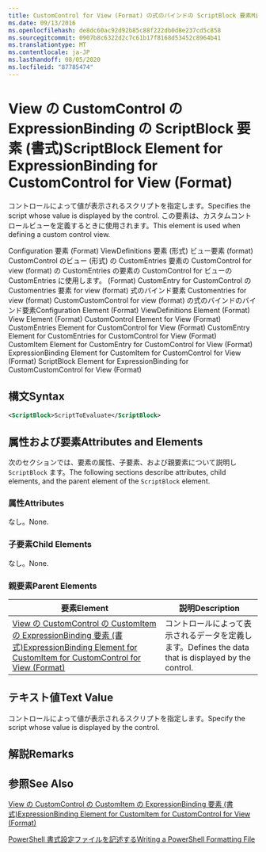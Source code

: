 ```yaml
---
title: CustomControl for View (Format) の式のバインドの ScriptBlock 要素Microsoft Docs
ms.date: 09/13/2016
ms.openlocfilehash: de8dc60ac92d92b85c88f222db0d8e237cd5c858
ms.sourcegitcommit: 0907b8c6322d2c7c61b17f8168d53452c8964b41
ms.translationtype: MT
ms.contentlocale: ja-JP
ms.lasthandoff: 08/05/2020
ms.locfileid: "87785474"
---
```

# <a name="scriptblock-element-for-expressionbinding-for-customcontrol-for-view-format"></a><span data-ttu-id="c9f32-102">View の CustomControl の ExpressionBinding の ScriptBlock 要素 (書式)</span><span class="sxs-lookup"><span data-stu-id="c9f32-102">ScriptBlock Element for ExpressionBinding for CustomControl for View (Format)</span></span>

<span data-ttu-id="c9f32-103">コントロールによって値が表示されるスクリプトを指定します。</span><span class="sxs-lookup"><span data-stu-id="c9f32-103">Specifies the script whose value is displayed by the control.</span></span> <span data-ttu-id="c9f32-104">この要素は、カスタムコントロールビューを定義するときに使用されます。</span><span class="sxs-lookup"><span data-stu-id="c9f32-104">This element is used when defining a custom control view.</span></span>

<span data-ttu-id="c9f32-105">Configuration 要素 (Format) ViewDefinitions 要素 (形式) ビュー要素 (format) CustomControl のビュー (形式) の CustomEntries 要素の CustomControl for view (format) の CustomEntries の要素の CustomControl for ビューの CustomEntries に使用します。 (Format) CustomEntry for CustomControl の Customentries 要素 for view (format) 式のバインド要素 Customentries for view (format) CustomCustomControl for view (format) の式のバインドのバインド要素</span><span class="sxs-lookup"><span data-stu-id="c9f32-105">Configuration Element (Format) ViewDefinitions Element (Format) View Element (Format) CustomControl Element for View (Format) CustomEntries Element for CustomControl for View (Format) CustomEntry Element for CustomEntries for CustomControl for View (Format) CustomItem Element for CustomEntry for CustomControl for View (Format) ExpressionBinding Element for CustomItem for CustomControl for View (Format) ScriptBlock Element for ExpressionBinding for CustomCustomControl for View (Format)</span></span>

## <a name="syntax"></a><span data-ttu-id="c9f32-106">構文</span><span class="sxs-lookup"><span data-stu-id="c9f32-106">Syntax</span></span>

```xml
<ScriptBlock>ScriptToEvaluate</ScriptBlock>
```

## <a name="attributes-and-elements"></a><span data-ttu-id="c9f32-107">属性および要素</span><span class="sxs-lookup"><span data-stu-id="c9f32-107">Attributes and Elements</span></span>

<span data-ttu-id="c9f32-108">次のセクションでは、要素の属性、子要素、および親要素について説明し `ScriptBlock` ます。</span><span class="sxs-lookup"><span data-stu-id="c9f32-108">The following sections describe attributes, child elements, and the parent element of the `ScriptBlock` element.</span></span>

### <a name="attributes"></a><span data-ttu-id="c9f32-109">属性</span><span class="sxs-lookup"><span data-stu-id="c9f32-109">Attributes</span></span>

<span data-ttu-id="c9f32-110">なし。</span><span class="sxs-lookup"><span data-stu-id="c9f32-110">None.</span></span>

### <a name="child-elements"></a><span data-ttu-id="c9f32-111">子要素</span><span class="sxs-lookup"><span data-stu-id="c9f32-111">Child Elements</span></span>

<span data-ttu-id="c9f32-112">なし。</span><span class="sxs-lookup"><span data-stu-id="c9f32-112">None.</span></span>

### <a name="parent-elements"></a><span data-ttu-id="c9f32-113">親要素</span><span class="sxs-lookup"><span data-stu-id="c9f32-113">Parent Elements</span></span>

|<span data-ttu-id="c9f32-114">要素</span><span class="sxs-lookup"><span data-stu-id="c9f32-114">Element</span></span>|<span data-ttu-id="c9f32-115">説明</span><span class="sxs-lookup"><span data-stu-id="c9f32-115">Description</span></span>|
|-------------|-----------------|
|[<span data-ttu-id="c9f32-116">View の CustomControl の CustomItem の ExpressionBinding 要素 (書式)</span><span class="sxs-lookup"><span data-stu-id="c9f32-116">ExpressionBinding Element for CustomItem for CustomControl for View (Format)</span></span>](./expressionbinding-element-for-customitem-for-customcontrol-for-view-format.md)|<span data-ttu-id="c9f32-117">コントロールによって表示されるデータを定義します。</span><span class="sxs-lookup"><span data-stu-id="c9f32-117">Defines the data that is displayed by the control.</span></span>|

## <a name="text-value"></a><span data-ttu-id="c9f32-118">テキスト値</span><span class="sxs-lookup"><span data-stu-id="c9f32-118">Text Value</span></span>

<span data-ttu-id="c9f32-119">コントロールによって値が表示されるスクリプトを指定します。</span><span class="sxs-lookup"><span data-stu-id="c9f32-119">Specify the script whose value is displayed by the control.</span></span>

## <a name="remarks"></a><span data-ttu-id="c9f32-120">解説</span><span class="sxs-lookup"><span data-stu-id="c9f32-120">Remarks</span></span>

## <a name="see-also"></a><span data-ttu-id="c9f32-121">参照</span><span class="sxs-lookup"><span data-stu-id="c9f32-121">See Also</span></span>

[<span data-ttu-id="c9f32-122">View の CustomControl の CustomItem の ExpressionBinding 要素 (書式)</span><span class="sxs-lookup"><span data-stu-id="c9f32-122">ExpressionBinding Element for CustomItem for CustomControl for View (Format)</span></span>](./expressionbinding-element-for-customitem-for-customcontrol-for-view-format.md)

[<span data-ttu-id="c9f32-123">PowerShell 書式設定ファイルを記述する</span><span class="sxs-lookup"><span data-stu-id="c9f32-123">Writing a PowerShell Formatting File</span></span>](./writing-a-powershell-formatting-file.md)
